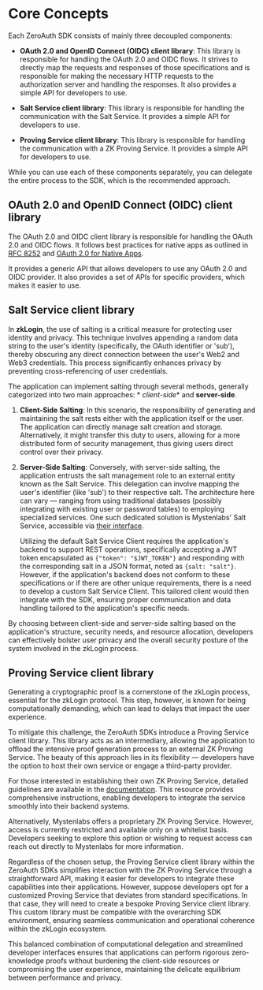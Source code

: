 # Core Concepts

Each ZeroAuth SDK consists of mainly three decoupled components:

- **OAuth 2.0 and OpenID Connect (OIDC) client library**: This library is responsible for handling the OAuth 2.0 and
  OIDC flows. It strives to directly map the requests and responses of those specifications and is responsible for
  making the
  necessary HTTP requests to the authorization server and handling the responses.
  It also provides a simple API for developers to use.

- **Salt Service client library**: This library is responsible for handling the communication with the Salt Service.
  It provides a simple API for developers to use.

- **Proving Service client library**: This library is responsible for handling the communication with a ZK Proving
  Service.
  It provides a simple API for developers to use.

While you can use each of these components separately, you can delegate the entire process to the SDK, which is the
recommended approach.

## OAuth 2.0 and OpenID Connect (OIDC) client library

The OAuth 2.0 and OIDC client library is responsible for handling the OAuth 2.0 and OIDC flows. It follows best
practices for native apps as outlined in [RFC 8252](https://tools.ietf.org/html/rfc8252)
and [OAuth 2.0 for Native Apps](https://tools.ietf.org/html/draft-ietf-oauth-native-apps-12).

It provides a generic API that allows developers to use any OAuth 2.0 and OIDC provider. It also provides a set of APIs
for specific providers, which makes it easier to use.

## Salt Service client library

In **zkLogin**, the use of salting is a critical measure for protecting user identity and privacy. This technique
involves appending a random data string to the user's identity (specifically, the OAuth identifier or 'sub'), thereby
obscuring any direct connection between the user's Web2 and Web3 credentials. This process significantly enhances
privacy by preventing cross-referencing of user credentials.

The application can implement salting through several methods, generally categorized into two main approaches: *
*client-side** and **server-side**.

1. **Client-Side Salting**: In this scenario, the responsibility of generating and maintaining the salt rests either
   with the application itself or the user. The application can directly manage salt creation and storage.
   Alternatively, it might transfer this duty to users, allowing for a more distributed form of security management,
   thus giving users direct control over their privacy.

2. **Server-Side Salting**: Conversely, with server-side salting, the application entrusts the salt management role to
   an external entity known as the Salt Service. This delegation can involve mapping the user's identifier (like 'sub')
   to their respective salt. The architecture here can vary — ranging from using traditional databases (possibly
   integrating with existing user or password tables) to employing specialized services. One such dedicated solution is
   Mystenlabs' Salt Service, accessible via [their interface](https://salt.api.mystenlabs.com/get_salt).

   Utilizing the default Salt Service Client requires the application's backend to support REST operations, specifically
   accepting a JWT token encapsulated as `{"token": "$JWT_TOKEN"}` and responding with the corresponding salt in a JSON
   format, noted as `{salt: "salt"}`. However, if the application's backend does not conform to these specifications or
   if there are other unique requirements, there is a need to develop a custom Salt Service Client. This tailored client
   would then integrate with the SDK, ensuring proper communication and data handling tailored to the application's
   specific needs.

By choosing between client-side and server-side salting based on the application's structure, security needs, and
resource allocation, developers can effectively bolster user privacy and the overall security posture of the system
involved in the zkLogin process.

## Proving Service client library

Generating a cryptographic proof is a cornerstone of the zkLogin process, essential for the zkLogin protocol.
This step, however, is known for being computationally demanding, which can lead to delays that impact the user
experience.

To mitigate this challenge, the ZeroAuth SDKs introduce a Proving Service client library. This library acts as an
intermediary, allowing the application to offload the intensive proof generation process to an external ZK Proving
Service. The beauty of this approach lies in its flexibility — developers have the option to host their own service or
engage a third-party provider.

For those interested in establishing their own ZK Proving Service, detailed guidelines are available in
the [documentation](https://docs.sui.io/build/zk_login#run-the-proving-service-in-your-backend). This resource provides
comprehensive instructions, enabling developers to integrate the service smoothly into their backend systems.

Alternatively, Mystenlabs offers a proprietary ZK Proving Service. However, access is currently restricted and available
only on a whitelist basis. Developers seeking to explore this option or wishing to request access can reach out directly
to
Mystenlabs for more information.

Regardless of the chosen setup, the Proving Service client library within the ZeroAuth SDKs simplifies interaction with
the ZK Proving Service through a straightforward API, making it easier for developers to integrate these capabilities
into their applications. However, suppose developers opt for a customized Proving Service that deviates from standard
specifications. In that case, they will need to create a bespoke Proving Service client library. This custom library
must be compatible with the overarching SDK environment, ensuring seamless communication and operational coherence
within the zkLogin ecosystem.

This balanced combination of computational delegation and streamlined developer interfaces ensures that applications can
perform rigorous zero-knowledge proofs without burdening the client-side resources or compromising the user experience,
maintaining the delicate equilibrium between performance and privacy.